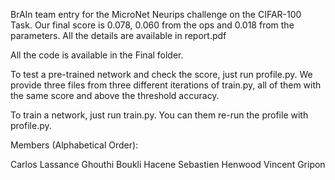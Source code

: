 BrAIn team entry for the MicroNet Neurips challenge on the CIFAR-100 Task. Our final score is 0.078, 0.060 from the ops and 0.018 from the parameters. All the details are available in report.pdf

All the code is available in the Final folder. 

To test a pre-trained network and check the score, just run profile.py. We provide three files from three different iterations of train.py, all of them with the same score and above the threshold accuracy.

To train a network, just run train.py. You can them re-run the profile with profile.py.

Members (Alphabetical Order):

Carlos Lassance
Ghouthi Boukli Hacene
Sebastien Henwood
Vincent Gripon
